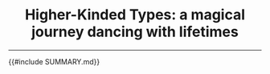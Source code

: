<h1 style="text-align: center;">Higher-Kinded Types: a magical journey dancing with lifetimes</h1>

___

<style>
main > p:first-of-type {
    display: none;
}
</style>

{{#include SUMMARY.md}}
